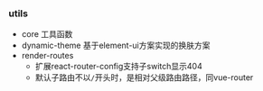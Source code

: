 ### utils
 - core 工具函数
 - dynamic-theme 基于element-ui方案实现的换肤方案
 - render-routes
    -  扩展react-router-config支持子switch显示404
    - 默认子路由不以`/`开头时，是相对父级路由路径，同vue-router

